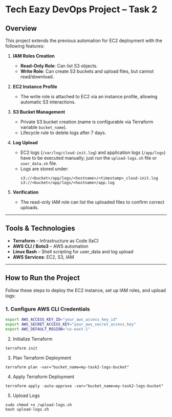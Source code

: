 # Tech Eazy DevOps Project – Task 2

## Overview

This project extends the previous automation for EC2 deployment with the following features:

1. **IAM Roles Creation**  
   - **Read-Only Role**: Can list S3 objects.  
   - **Write Role**: Can create S3 buckets and upload files, but cannot read/download.

2. **EC2 Instance Profile**  
   - The write role is attached to EC2 via an instance profile, allowing automatic S3 interactions.

3. **S3 Bucket Management**  
   - Private S3 bucket creation (name is configurable via Terraform variable `bucket_name`).  
   - Lifecycle rule to delete logs after 7 days.

4. **Log Upload**  
   - EC2 logs (`/var/log/cloud-init.log`) and application logs (`/app/logs`) have to be executed manually; just run the `upload-logs.sh` file or `user_data.sh` file.  
   - Logs are stored under:  
     ```
     s3://<bucket>/app/logs/<hostname>/<timestamp>_cloud-init.log
     s3://<bucket>/app/logs/<hostname>/app.log
     ```

5. **Verification**  
   - The read-only IAM role can list the uploaded files to confirm correct uploads.

---

## Tools & Technologies

- **Terraform** – Infrastructure as Code (IaC)  
- **AWS CLI / Boto3** – AWS automation  
- **Linux Bash** – Shell scripting for user_data and log upload  
- **AWS Services**: EC2, S3, IAM

---

## How to Run the Project

Follow these steps to deploy the EC2 instance, set up IAM roles, and upload logs:

### 1. Configure AWS CLI Credentials
```bash
export AWS_ACCESS_KEY_ID="your_aws_access_key_id"
export AWS_SECRET_ACCESS_KEY="your_aws_secret_access_key"
export AWS_DEFAULT_REGION="us-east-1"
```
2. Initialize Terraform
```
terraform init
```
3. Plan Terraform Deployment
```
terraform plan -var="bucket_name=my-task2-logs-bucket"
```
4. Apply Terraform Deployment
```
terraform apply -auto-approve -var="bucket_name=my-task2-logs-bucket"
```
5. Upload Logs
```
sudo chmod +x /upload-logs.sh
bash upload-logs.sh
